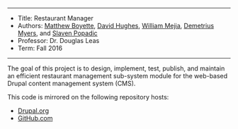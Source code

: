 *******************************************************************

* Title:     Restaurant Manager
* Authors:   [Matthew Boyette](mailto:Dyndrilliac@gmail.com), [David Hughes](mailto:musthavetang@gmail.com), [William Mejia](mailto:willmej14@hotmail.com), [Demetrius Myers](mailto:dmyers009@gmail.com), and [Slaven Popadic](mailto:aven877@gmail.com)
* Professor: Dr. Douglas Leas
* Term:      Fall 2016

*******************************************************************

The goal of this project is to design, implement, test, publish, and maintain an efficient restaurant management sub-system module for the web-based Drupal content management system (CMS).

This code is mirrored on the following repository hosts:
* [Drupal.org](https://www.drupal.org/sandbox/Dyndrilliac/2798295)
* [GitHub.com](https://github.com/Dyndrilliac/cen-4010-assignments)
